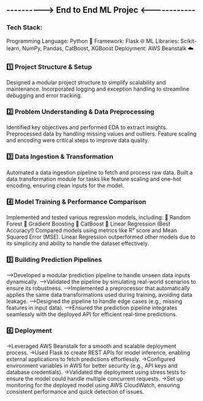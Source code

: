 ## ----------> End to End ML Projec <------------
### Tech Stack:
  Programming Language: Python 🐍
  Framework: Flask 🌐
  ML Libraries: Scikit-learn, NumPy, Pandas, CatBoost, XGBoost
  Deployment: AWS Beanstalk ☁️
### 1️⃣ Project Structure & Setup
Designed a modular project structure to simplify scalability and maintenance.
Incorporated logging and exception handling to streamline debugging and error tracking.
### 2️⃣ Problem Understanding & Data Preprocessing
Identified key objectives and performed EDA to extract insights.
Preprocessed data by handling missing values and outliers. Feature scaling and encoding were critical steps to improve data quality.
### 3️⃣ Data Ingestion & Transformation
Automated a data ingestion pipeline to fetch and process raw data.
Built a data transformation module for tasks like feature scaling and one-hot encoding, ensuring clean inputs for the model.
### 4️⃣ Model Training & Performance Comparison
Implemented and tested various regression models, including:
🔹 Random Forest
🔹 Gradient Boosting
🔹 CatBoost
🔹 Linear Regression (Best Accuracy!)
Compared models using metrics like R² score and Mean Squared Error (MSE).
Linear Regression outperformed other models due to its simplicity and ability to handle the dataset effectively.
### 5️⃣ Building Prediction Pipelines
   -->Developed a modular prediction pipeline to handle unseen data inputs dynamically.
   -->Validated the pipeline by simulating real-world scenarios to ensure its robustness.
   -->Implemented a preprocessor that automatically applies the same data transformations used during training, avoiding data leakage.
   -->Designed the pipeline to handle edge cases (e.g., missing features in input data).
   -->Ensured the prediction pipeline integrates seamlessly with the deployed API for efficient real-time predictions.
### 6️⃣ Deployment
   ->Leveraged AWS Beanstalk for a smooth and scalable deployment process.
   ->Used Flask to create REST APIs for model inference, enabling external applications to fetch predictions effortlessly.
   ->Configured environment variables in AWS for better security (e.g., API keys and database credentials).
   ->Validated the deployment using stress tests to ensure the model could handle multiple concurrent requests.
   ->Set up monitoring for the deployed model using AWS CloudWatch, ensuring consistent performance and quick detection of issues.
